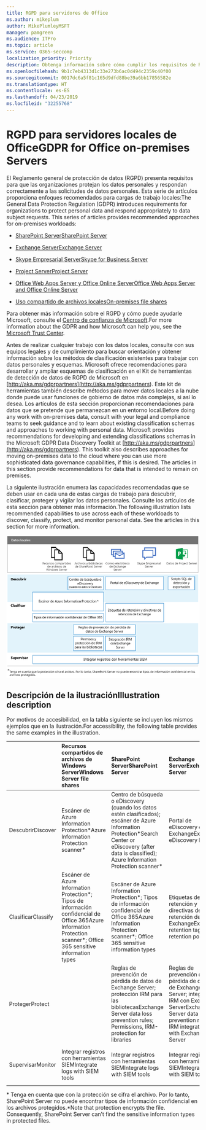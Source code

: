 ```yaml
---
title: RGPD para servidores de Office
ms.author: mikeplum
author: MikePlumleyMSFT
manager: pamgreen
ms.audience: ITPro
ms.topic: article
ms.service: O365-seccomp
localization_priority: Priority
description: Obtenga información sobre cómo cumplir los requisitos de RGPD en los servidores de Office locales.
ms.openlocfilehash: 9b1c7eb4313d1c33e273b6ac0d494c2359c40f00
ms.sourcegitcommit: 0017dc6a5f81c165d9dfd88be39a6bb17856582e
ms.translationtype: HT
ms.contentlocale: es-ES
ms.lasthandoff: 04/23/2019
ms.locfileid: "32255768"
---
```

# <a name="gdpr-for-office-on-premises-servers"></a><span data-ttu-id="7cff3-103">RGPD para servidores locales de Office</span><span class="sxs-lookup"><span data-stu-id="7cff3-103">GDPR for Office on-premises Servers</span></span>

<span data-ttu-id="7cff3-p101">El Reglamento general de protección de datos (RGPD) presenta requisitos para que las organizaciones protejan los datos personales y respondan correctamente a las solicitudes de datos personales. Esta serie de artículos proporciona enfoques recomendados para cargas de trabajo locales:</span><span class="sxs-lookup"><span data-stu-id="7cff3-p101">The General Data Protection Regulation (GDPR) introduces requirements for organizations to protect personal data and respond appropriately to data subject requests. This series of articles provides recommended approaches for on-premises workloads:</span></span>

-   [<span data-ttu-id="7cff3-106">SharePoint Server</span><span class="sxs-lookup"><span data-stu-id="7cff3-106">SharePoint Server</span></span>](gdpr-for-sharepoint-server.md)

-   [<span data-ttu-id="7cff3-107">Exchange Server</span><span class="sxs-lookup"><span data-stu-id="7cff3-107">Exchange Server</span></span>](gdpr-for-exchange-server.md)

-   [<span data-ttu-id="7cff3-108">Skype Empresarial Server</span><span class="sxs-lookup"><span data-stu-id="7cff3-108">Skype for Business Server</span></span>](gdpr-for-skype-for-business-server.md)

-   [<span data-ttu-id="7cff3-109">Project Server</span><span class="sxs-lookup"><span data-stu-id="7cff3-109">Project Server</span></span>](gdpr-for-project-server.md)

-   [<span data-ttu-id="7cff3-110">Office Web Apps Server y Office Online Server</span><span class="sxs-lookup"><span data-stu-id="7cff3-110">Office Web Apps Server and Office Online Server</span></span>](gdpr-for-office-online-server.md)

-   [<span data-ttu-id="7cff3-111">Uso compartido de archivos locales</span><span class="sxs-lookup"><span data-stu-id="7cff3-111">On-premises file shares</span></span>](gdpr-for-on-premises-file-shares.md)

<span data-ttu-id="7cff3-112">Para obtener más información sobre el RGPD y cómo puede ayudarle Microsoft, consulte el [Centro de confianza de Microsoft](https://www.microsoft.com/es-ES/TrustCenter/Privacy/gdpr/default.aspx).</span><span class="sxs-lookup"><span data-stu-id="7cff3-112">For more information about the GDPR and how Microsoft can help you, see the [Microsoft Trust Center](https://www.microsoft.com/es-ES/TrustCenter/Privacy/gdpr/default.aspx).</span></span>

<span data-ttu-id="7cff3-p102">Antes de realizar cualquier trabajo con los datos locales, consulte con sus equipos legales y de cumplimiento para buscar orientación y obtener información sobre los métodos de clasificación existentes para trabajar con datos personales y esquemas. Microsoft ofrece recomendaciones para desarrollar y ampliar esquemas de clasificación en el Kit de herramientas de detección de datos de RGPD de Microsoft en [http://aka.ms/gdprpartners](<http://aka.ms/gdprpartners>). Este kit de herramientas también describe métodos para mover datos locales a la nube donde puede usar funciones de gobierno de datos más complejas, si así lo desea. Los artículos de esta sección proporcionan recomendaciones para datos que se pretende que permanezcan en un entorno local.</span><span class="sxs-lookup"><span data-stu-id="7cff3-p102">Before doing any work with on-premises data, consult with your legal and compliance teams to seek guidance and to learn about existing classification schemas and approaches to working with personal data. Microsoft provides recommendations for developing and extending classifications schemas in the Microsoft GDPR Data Discovery Toolkit at [http://aka.ms/gdprpartners](<http://aka.ms/gdprpartners>). This toolkit also describes approaches for moving on-premises data to the cloud where you can use more sophisticated data governance capabilities, if this is desired. The articles in this section provide recommendations for data that is intended to remain on premises.</span></span>

<span data-ttu-id="7cff3-p103">La siguiente ilustración enumera las capacidades recomendadas que se deben usar en cada una de estas cargas de trabajo para descubrir, clasificar, proteger y vigilar los datos personales. Consulte los artículos de esta sección para obtener más información.</span><span class="sxs-lookup"><span data-stu-id="7cff3-p103">The following illustration lists recommended capabilities to use across each of these workloads to discover, classify, protect, and monitor personal data. See the articles in this section for more information.</span></span>

![](media/gdpr-for-office-servers-image1.png)

## <a name="illustration-description"></a><span data-ttu-id="7cff3-119">Descripción de la ilustración</span><span class="sxs-lookup"><span data-stu-id="7cff3-119">Illustration description</span></span>

<span data-ttu-id="7cff3-120">Por motivos de accesibilidad, en la tabla siguiente se incluyen los mismos ejemplos que en la ilustración.</span><span class="sxs-lookup"><span data-stu-id="7cff3-120">For accessibility, the following table provides the same examples in the illustration.</span></span>

|             |<span data-ttu-id="7cff3-121">Recursos compartidos de archivos de Windows Server</span><span class="sxs-lookup"><span data-stu-id="7cff3-121">Windows Server file shares</span></span>|<span data-ttu-id="7cff3-122">SharePoint Server</span><span class="sxs-lookup"><span data-stu-id="7cff3-122">SharePoint Server</span></span>|<span data-ttu-id="7cff3-123">Exchange Server</span><span class="sxs-lookup"><span data-stu-id="7cff3-123">Exchange Server</span></span>|<span data-ttu-id="7cff3-124">Skype Empresarial</span><span class="sxs-lookup"><span data-stu-id="7cff3-124">Skype for Business</span></span>|<span data-ttu-id="7cff3-125">Project Server</span><span class="sxs-lookup"><span data-stu-id="7cff3-125">Project Server</span></span>|
|:------------|:-------------------------|:----------------|:--------------|:-----------------|:-------------|
|<span data-ttu-id="7cff3-126">Descubrir</span><span class="sxs-lookup"><span data-stu-id="7cff3-126">Discover</span></span>|<span data-ttu-id="7cff3-127">Escáner de Azure Information Protection\*</span><span class="sxs-lookup"><span data-stu-id="7cff3-127">Azure Information Protection scanner\*</span></span>|<span data-ttu-id="7cff3-128">Centro de búsqueda o eDiscovery (cuando los datos estén clasificados); escáner de Azure Information Protection\*</span><span class="sxs-lookup"><span data-stu-id="7cff3-128">Search Center or eDiscovery (after data is classified); Azure Information Protection scanner\*</span></span>|<span data-ttu-id="7cff3-129">Portal de eDiscovery de Exchange</span><span class="sxs-lookup"><span data-stu-id="7cff3-129">Exchange eDiscovery Portal</span></span>|<span data-ttu-id="7cff3-130">Portal de eDiscovery de Exchange</span><span class="sxs-lookup"><span data-stu-id="7cff3-130">Exchange eDiscovery portal</span></span>|<span data-ttu-id="7cff3-131">Scripts SQL de detección y exportación</span><span class="sxs-lookup"><span data-stu-id="7cff3-131">SQL scripts for discovery and exporting</span></span>|
|<span data-ttu-id="7cff3-132">Clasificar</span><span class="sxs-lookup"><span data-stu-id="7cff3-132">Classify</span></span>|<span data-ttu-id="7cff3-133">Escáner de Azure Information Protection\*; Tipos de información confidencial de Office 365</span><span class="sxs-lookup"><span data-stu-id="7cff3-133">Azure Information Protection scanner\*; Office 365 sensitive information types</span></span>|<span data-ttu-id="7cff3-134">Escáner de Azure Information Protection\*; Tipos de información confidencial de Office 365</span><span class="sxs-lookup"><span data-stu-id="7cff3-134">Azure Information Protection scanner\*; Office 365 sensitive information types</span></span>|<span data-ttu-id="7cff3-135">Etiquetas de retención y directivas de retención de Exchange</span><span class="sxs-lookup"><span data-stu-id="7cff3-135">Exchange retention tags and retention policies</span></span>|<span data-ttu-id="7cff3-136">Etiquetas de retención y directivas de retención de Exchange</span><span class="sxs-lookup"><span data-stu-id="7cff3-136">Exchange retention tags and retention policies</span></span>||
|<span data-ttu-id="7cff3-137">Proteger</span><span class="sxs-lookup"><span data-stu-id="7cff3-137">Protect</span></span>||<span data-ttu-id="7cff3-138">Reglas de prevención de pérdida de datos de Exchange Server; protección IRM para las bibliotecas</span><span class="sxs-lookup"><span data-stu-id="7cff3-138">Exchange Server data loss prevention rules; Permissions, IRM-protection for libraries</span></span>|<span data-ttu-id="7cff3-139">Reglas de prevención de pérdida de datos de Exchange Server; integración IRM con Exchange Server</span><span class="sxs-lookup"><span data-stu-id="7cff3-139">Exchange Server data loss prevention rules; IRM integration with Exchange Server</span></span>|||
|<span data-ttu-id="7cff3-140">Supervisar</span><span class="sxs-lookup"><span data-stu-id="7cff3-140">Monitor</span></span>|<span data-ttu-id="7cff3-141">Integrar registros con herramientas SIEM</span><span class="sxs-lookup"><span data-stu-id="7cff3-141">Integrate logs with SIEM tools</span></span>|<span data-ttu-id="7cff3-142">Integrar registros con herramientas SIEM</span><span class="sxs-lookup"><span data-stu-id="7cff3-142">Integrate logs with SIEM tools</span></span>|<span data-ttu-id="7cff3-143">Integrar registros con herramientas SIEM</span><span class="sxs-lookup"><span data-stu-id="7cff3-143">Integrate logs with SIEM tools</span></span>|<span data-ttu-id="7cff3-144">Integrar registros con herramientas SIEM</span><span class="sxs-lookup"><span data-stu-id="7cff3-144">Integrate logs with SIEM tools</span></span>|<span data-ttu-id="7cff3-145">Integrar registros con herramientas SIEM</span><span class="sxs-lookup"><span data-stu-id="7cff3-145">Integrate logs with SIEM tools</span></span>|

<span data-ttu-id="7cff3-p104">\* Tenga en cuenta que con la protección se cifra el archivo. Por lo tanto, SharePoint Server no puede encontrar tipos de información confidencial en los archivos protegidos.</span><span class="sxs-lookup"><span data-stu-id="7cff3-p104">\*Note that protection encrypts the file. Consequently, SharePoint Server can’t find the sensitive information types in protected files.</span></span>
